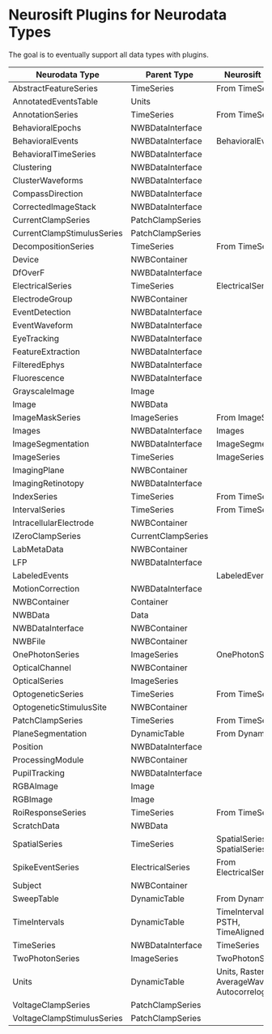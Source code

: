 # Neurosift Plugins for Neurodata Types

The goal is to eventually support all data types with plugins.

|Neurodata Type|Parent Type|Neurosift Plugin|
|--------------|-----------|----------------|
|AbstractFeatureSeries|TimeSeries|From TimeSeries|
|AnnotatedEventsTable|Units||
|AnnotationSeries|TimeSeries|From TimeSeries|
|BehavioralEpochs|NWBDataInterface||
|BehavioralEvents|NWBDataInterface|BehavioralEvents|
|BehavioralTimeSeries|NWBDataInterface||
|Clustering|NWBDataInterface||
|ClusterWaveforms|NWBDataInterface||
|CompassDirection|NWBDataInterface||
|CorrectedImageStack|NWBDataInterface||
|CurrentClampSeries|PatchClampSeries||
|CurrentClampStimulusSeries|PatchClampSeries||
|DecompositionSeries|TimeSeries|From TimeSeries|
|Device|NWBContainer||
|DfOverF|NWBDataInterface||
|ElectricalSeries|TimeSeries|ElectricalSeries|
|ElectrodeGroup|NWBContainer||
|EventDetection|NWBDataInterface||
|EventWaveform|NWBDataInterface||
|EyeTracking|NWBDataInterface||
|FeatureExtraction|NWBDataInterface||
|FilteredEphys|NWBDataInterface||
|Fluorescence|NWBDataInterface||
|GrayscaleImage|Image||
|Image|NWBData||
|ImageMaskSeries|ImageSeries|From ImageSeries|
|Images|NWBDataInterface|Images|
|ImageSegmentation|NWBDataInterface|ImageSegmentation|
|ImageSeries|TimeSeries|ImageSeries|
|ImagingPlane|NWBContainer||
|ImagingRetinotopy|NWBDataInterface||
|IndexSeries|TimeSeries|From TimeSeries|
|IntervalSeries|TimeSeries|From TimeSeries|
|IntracellularElectrode|NWBContainer||
|IZeroClampSeries|CurrentClampSeries||
|LabMetaData|NWBContainer||
|LFP|NWBDataInterface||
|LabeledEvents||LabeledEvents|
|MotionCorrection|NWBDataInterface||
|NWBContainer|Container||
|NWBData|Data||
|NWBDataInterface|NWBContainer||
|NWBFile|NWBContainer||
|OnePhotonSeries|ImageSeries|OnePhotonSeries|
|OpticalChannel|NWBContainer||
|OpticalSeries|ImageSeries||
|OptogeneticSeries|TimeSeries|From TimeSeries|
|OptogeneticStimulusSite|NWBContainer||
|PatchClampSeries|TimeSeries|From TimeSeries|
|PlaneSegmentation|DynamicTable|From DynamicTable|
|Position|NWBDataInterface||
|ProcessingModule|NWBContainer||
|PupilTracking|NWBDataInterface||
|RGBAImage|Image||
|RGBImage|Image||
|RoiResponseSeries|TimeSeries|From TimeSeries|
|ScratchData|NWBData||
|SpatialSeries|TimeSeries|SpatialSeries and SpatialSeriesXYView|
|SpikeEventSeries|ElectricalSeries|From ElectricalSeries|
|Subject|NWBContainer||
|SweepTable|DynamicTable|From DynamicTable|
|TimeIntervals|DynamicTable|TimeIntervals, PSTH, TimeAlignedSeries|
|TimeSeries|NWBDataInterface|TimeSeries|
|TwoPhotonSeries|ImageSeries|TwoPhotonSeries|
|Units|DynamicTable|Units, RasterPlot, AverageWaveforms, Autocorrelograms|
|VoltageClampSeries|PatchClampSeries||
|VoltageClampStimulusSeries|PatchClampSeries||
